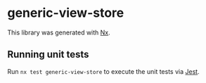 # generic-view-store

This library was generated with [Nx](https://nx.dev).

## Running unit tests

Run `nx test generic-view-store` to execute the unit tests via [Jest](https://jestjs.io).
